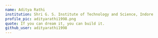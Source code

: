 ```yaml
---
name: Aditya Rathi
institution: Shri G. S. Institute of Technology and Science, Indore
profile_pic: adityarathi1998.png
quote: If you can dream it, you can build it.
github_user: adityarathi1998
---
```

